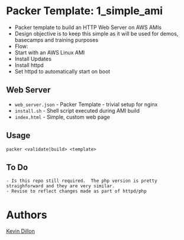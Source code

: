 Packer Template: 1_simple_ami
===========

- Packer template to build an HTTP Web Server on AWS AMIs
- Design objective is to keep this simple as it will be used for demos, basecamps and training purposes
- Flow:
-   Start with an AWS Linux AMI
-   Install Updates
-   Install httpd
-   Set httpd to automatically start on boot

Web Server
----------------------

- `web_server.json` - Packer Template - trivial setup for nginx
- `install.sh` - Shell script executed during AMI build
- `index.html` - Simple, custom web page

Usage
-----

```
packer <validate|build> <template>
```

To Do
-----
```
- Is this repo still required.  The php version is pretty straighforward and they are very similar. 
- Revise to reflect changes made as part of httpd/php
```


Authors
=======

[Kevin Dillon](kdillon@2ndwatch.com)
